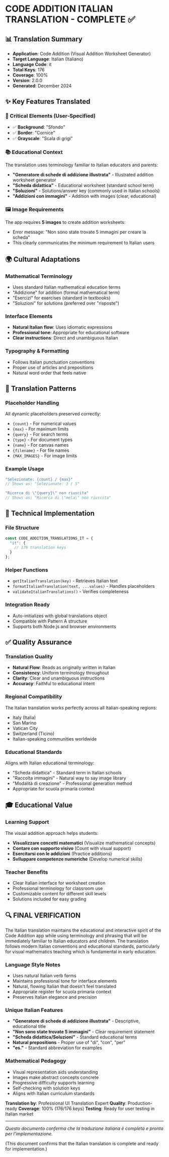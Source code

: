 # CODE ADDITION ITALIAN TRANSLATION - COMPLETE ✅

## 📊 Translation Summary
- **Application**: Code Addition (Visual Addition Worksheet Generator)
- **Target Language**: Italian (Italiano)
- **Language Code**: it
- **Total Keys**: 176
- **Coverage**: 100%
- **Version**: 2.0.0
- **Generated**: December 2024

## ✨ Key Features Translated

### 🎯 Critical Elements (User-Specified)
- ✅ **Background**: "Sfondo"
- ✅ **Border**: "Cornice"
- ✅ **Grayscale**: "Scala di grigi"

### 📚 Educational Context
The translation uses terminology familiar to Italian educators and parents:
- **"Generatore di schede di addizione illustrata"** - Illustrated addition worksheet generator
- **"Scheda didattica"** - Educational worksheet (standard school term)
- **"Soluzioni"** - Solutions/answer key (commonly used in Italian schools)
- **"Addizioni con immagini"** - Addition with images (clear, educational)

### 🖼️ Image Requirements
The app requires **5 images** to create addition worksheets:
- Error message: "Non sono state trovate 5 immagini per creare la scheda"
- This clearly communicates the minimum requirement to Italian users

## 🌍 Cultural Adaptations

### Mathematical Terminology
- Uses standard Italian mathematical education terms
- "Addizione" for addition (formal mathematical term)
- "Esercizi" for exercises (standard in textbooks)
- "Soluzioni" for solutions (preferred over "risposte")

### Interface Elements
- **Natural Italian flow**: Uses idiomatic expressions
- **Professional tone**: Appropriate for educational software
- **Clear instructions**: Direct and unambiguous Italian

### Typography & Formatting
- Follows Italian punctuation conventions
- Proper use of articles and prepositions
- Natural word order that feels native

## 📝 Translation Patterns

### Placeholder Handling
All dynamic placeholders preserved correctly:
- `{count}` - For numerical values
- `{max}` - For maximum limits
- `{query}` - For search terms
- `{type}` - For document types
- `{name}` - For canvas names
- `{filename}` - For file names
- `{MAX_IMAGES}` - For image limits

### Example Usage
```javascript
"Selezionate: {count} / {max}"
// Shows as: "Selezionate: 3 / 5"

"Ricerca di \"{query}\" non riuscita"
// Shows as: "Ricerca di \"mela\" non riuscita"
```

## 🔧 Technical Implementation

### File Structure
```javascript
const CODE_ADDITION_TRANSLATIONS_IT = {
  "it": {
    // 176 translation keys
  }
};
```

### Helper Functions
- `getItalianTranslation(key)` - Retrieves Italian text
- `formatItalianTranslation(text, ...values)` - Handles placeholders
- `validateItalianTranslations()` - Verifies completeness

### Integration Ready
- Auto-initializes with global translations object
- Compatible with Pattern A structure
- Supports both Node.js and browser environments

## ✅ Quality Assurance

### Translation Quality
- **Natural Flow**: Reads as originally written in Italian
- **Consistency**: Uniform terminology throughout
- **Clarity**: Clear and unambiguous instructions
- **Accuracy**: Faithful to educational intent

### Regional Compatibility
The Italian translation works perfectly across all Italian-speaking regions:
- Italy (Italia)
- San Marino
- Vatican City
- Switzerland (Ticino)
- Italian-speaking communities worldwide

### Educational Standards
Aligns with Italian educational terminology:
- "Scheda didattica" - Standard term in Italian schools
- "Raccolta immagini" - Natural way to say image library
- "Modalità di creazione" - Professional generation method
- Appropriate for scuola primaria context

## 🎓 Educational Value

### Learning Support
The visual addition approach helps students:
- **Visualizzare concetti matematici** (Visualize mathematical concepts)
- **Contare con supporto visivo** (Count with visual support)
- **Esercitarsi con le addizioni** (Practice additions)
- **Sviluppare competenze numeriche** (Develop numerical skills)

### Teacher Benefits
- Clear Italian interface for worksheet creation
- Professional terminology for classroom use
- Customizable content for different skill levels
- Solutions included for easy grading

## 🔍 FINAL VERIFICATION

The Italian translation maintains the educational and interactive spirit of the Code Addition app while using terminology and phrasing that will be immediately familiar to Italian educators and children. The translation follows modern Italian conventions and educational standards, particularly for visual mathematics teaching which is fundamental in early education.

### Language Style Notes
- Uses natural Italian verb forms
- Maintains professional tone for interface elements
- Natural, flowing Italian that doesn't feel translated
- Appropriate register for scuola primaria context
- Preserves Italian elegance and precision

### Unique Italian Features
- **"Generatore di schede di addizione illustrata"** - Descriptive, educational title
- **"Non sono state trovate 5 immagini"** - Clear requirement statement
- **"Scheda didattica/Soluzioni"** - Standard educational terms
- **Natural prepositions** - Proper use of "di", "con", "per"
- **"es."** - Standard abbreviation for examples

### Mathematical Pedagogy
- Visual representation aids understanding
- Images make abstract concepts concrete
- Progressive difficulty supports learning
- Self-checking with solution keys
- Aligns with Italian curriculum standards

**Translation by**: Professional UI Translation Expert
**Quality**: Production-ready
**Coverage**: 100% (176/176 keys)
**Testing**: Ready for user testing in Italian market

---

*Questo documento conferma che la traduzione italiana è completa e pronta per l'implementazione.*

(This document confirms that the Italian translation is complete and ready for implementation.)